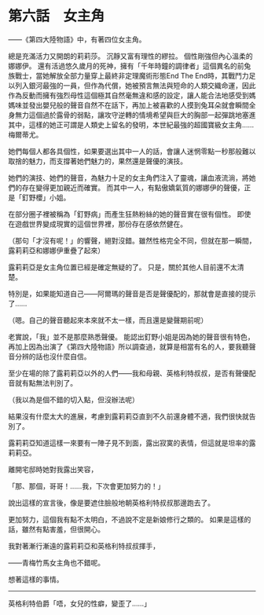 # 第六話　女主角

——《第四大陸物語》中，有著四位女主角。

總是充滿活力又開朗的莉莉莎。
沉靜又富有理性的繆拉。
個性剛強但內心溫柔的娜娜伊。
還有活過悠久歲月的死神，擁有「千年時鐘的調律者」這個異名的前兔族戰士，當她解放全部力量穿上最終非定理魔術形態End The End時，其戰鬥力足以列入銀河最強的一員，但作為代償，她被預言無法與短命的人類交織命運，因此作為反動而擁有強烈母性這個極其自然毫無違和感的設定，讓人能合法地感受到媽媽味並發出嬰兒般的聲音自然不在話下，再加上被喜歡的人摸到兔耳朵就會瞬間全身無力這個過於露骨的弱點，讓攻守逆轉的情境希望與巨大的胸部一起彈跳地塞進其中，這樣的她正可謂是人類史上留名的發明，本世紀最強的超國寶級女主角……梅爾蒂尤。

她們每個人都各具個性，如果要選出其中一人的話，會讓人迷惘零點一秒那般難以取捨的魅力，而支撐著她們魅力的，果然還是聲優的演技。

她們的演技、她們的聲音，為魅力十足的女主角們注入了靈魂，讓血液流淌，將她們的存在變得更加親近而確實。
而其中一人，有點傲嬌氣質的娜娜伊的聲優，正是「釘野櫻」小姐。

在部分圈子裡被稱為「釘野病」而產生狂熱粉絲的她的聲音實在很有個性。
即使在遊戲世界變成現實的這個世界裡，那份存在感依然健在。

（那句「才沒有呢！」的響聲，絕對沒錯。雖然性格完全不同，但就在那一瞬間，露莉莉亞和娜娜伊重疊了起來）

露莉莉亞是女主角位置已經是確定無疑的了。
只是，關於其他人目前還不太清楚。

特別是，如果能知道自己——阿爾瑪的聲音是否是聲優配的，那就會是直接的提示了……

（嗯。自己的聲音聽起來本來就不太一樣，而且還是變聲期前呢）

老實說，「我」並不是那麼熟悉聲優。
能認出釘野小姐是因為她的聲音很有特色，再加上因為出演了《第四大陸物語》所以調查過，就算是相當有名的人，要我聽聲音分辨的話也沒什麼自信。

至少在場的除了露莉莉亞以外的人們——我和母親、英格利特叔叔，是否有聲優配音就有點無法判別了。

（我以為是個不錯的切入點，但沒辦法呢）

結果沒有什麼太大的進展，考慮到露莉莉亞直到不久前還身體不適，我們很快就告別了。

露莉莉亞知道這樣一來要有一陣子見不到面，露出寂寞的表情，但這就是坦率的露莉莉亞。

離開宅邸時她對我露出笑容，

「那、那個，哥哥！……我，下次會更加努力的！」

說出這樣的宣言後，像是要遮住臉般地朝英格利特叔叔那邊跑去了。

更加努力，這個我有點不太明白，不過說不定是新娘修行之類的。
如果是這樣的話，雖然有點害羞，但很開心。

我對著漸行漸遠的露莉莉亞和英格利特叔叔揮手，

——青梅竹馬女主角也不錯呢。

想著這樣的事情。

---

英格利特伯爵「唔，女兒的性癖，變歪了……」